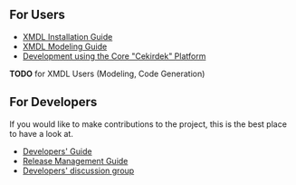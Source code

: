 ## For Users ##

  * [XMDL Installation Guide](Installation.md)
  * [XMDL Modeling Guide](Modeling.md)
  * [Development using the Core "Cekirdek" Platform](DevelopmentWithCore.md)

**TODO** for XMDL Users (Modeling, Code Generation)

## For Developers ##

If you would like to make contributions to the project, this is the best place to have a look at.

  * [Developers' Guide](DevelopersGuide.md)
  * [Release Management Guide](ReleaseManagement.md)
  * [Developers' discussion group](DiscussionGroups.md)